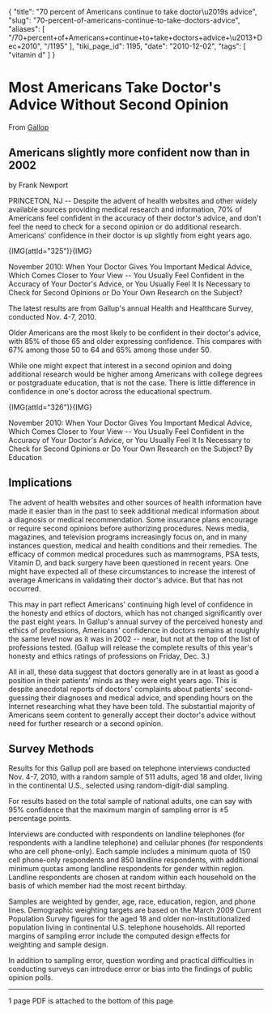 {
    "title": "70 percent of Americans continue to take doctor\u2019s advice",
    "slug": "70-percent-of-americans-continue-to-take-doctors-advice",
    "aliases": [
        "/70+percent+of+Americans+continue+to+take+doctors+advice+\u2013+Dec+2010",
        "/1195"
    ],
    "tiki_page_id": 1195,
    "date": "2010-12-02",
    "tags": [
        "vitamin d"
    ]
}


# Most Americans Take Doctor's Advice Without Second Opinion

From [Gallop](http://www.gallup.com/poll/145025/Americans-Doctor-Advice-Without-Second-Opinion.aspx)

## Americans slightly more confident now than in 2002

by Frank Newport

PRINCETON, NJ -- Despite the advent of health websites and other widely available sources providing medical research and information, 70% of Americans feel confident in the accuracy of their doctor's advice, and don't feel the need to check for a second opinion or do additional research. Americans' confidence in their doctor is up slightly from eight years ago.

{IMG(attId="325")}{IMG}

November 2010: When Your Doctor Gives You Important Medical Advice, Which Comes Closer to Your View -- You Usually Feel Confident in the Accuracy of Your Doctor's Advice, or You Usually Feel It Is Necessary to Check for Second Opinions or Do Your Own Research on the Subject?

The latest results are from Gallup's annual Health and Healthcare Survey, conducted Nov. 4-7, 2010.

Older Americans are the most likely to be confident in their doctor's advice, with 85% of those 65 and older expressing confidence. This compares with 67% among those 50 to 64 and 65% among those under 50.

While one might expect that interest in a second opinion and doing additional research would be higher among Americans with college degrees or postgraduate education, that is not the case. There is little difference in confidence in one's doctor across the educational spectrum.

{IMG(attId="326")}{IMG}

November 2010: When Your Doctor Gives You Important Medical Advice, Which Comes Closer to Your View -- You Usually Feel Confident in the Accuracy of Your Doctor's Advice, or You Usually Feel It Is Necessary to Check for Second Opinions or Do Your Own Research on the Subject? By Education

## Implications

The advent of health websites and other sources of health information have made it easier than in the past to seek additional medical information about a diagnosis or medical recommendation. Some insurance plans encourage or require second opinions before authorizing procedures. News media, magazines, and television programs increasingly focus on, and in many instances question, medical and health conditions and their remedies. The efficacy of common medical procedures such as mammograms, PSA tests, Vitamin D, and back surgery have been questioned in recent years. One might have expected all of these circumstances to increase the interest of average Americans in validating their doctor's advice. But that has not occurred.

This may in part reflect Americans' continuing high level of confidence in the honesty and ethics of doctors, which has not changed significantly over the past eight years. In Gallup's annual survey of the perceived honesty and ethics of professions, Americans' confidence in doctors remains at roughly the same level now as it was in 2002 -- near, but not at the top of the list of professions tested. (Gallup will release the complete results of this year's honesty and ethics ratings of professions on Friday, Dec. 3.)

All in all, these data suggest that doctors generally are in at least as good a position in their patients' minds as they were eight years ago. This is despite anecdotal reports of doctors' complaints about patients' second-guessing their diagnoses and medical advice, and spending hours on the Internet researching what they have been told. The substantial majority of Americans seem content to generally accept their doctor's advice without need for further research or a second opinion.

## Survey Methods

Results for this Gallup poll are based on telephone interviews conducted Nov. 4-7, 2010, with a random sample of 511 adults, aged 18 and older, living in the continental U.S., selected using random-digit-dial sampling.

For results based on the total sample of national adults, one can say with 95% confidence that the maximum margin of sampling error is ±5 percentage points.

Interviews are conducted with respondents on landline telephones (for respondents with a landline telephone) and cellular phones (for respondents who are cell phone-only). Each sample includes a minimum quota of 150 cell phone-only respondents and 850 landline respondents, with additional minimum quotas among landline respondents for gender within region. Landline respondents are chosen at random within each household on the basis of which member had the most recent birthday.

Samples are weighted by gender, age, race, education, region, and phone lines. Demographic weighting targets are based on the March 2009 Current Population Survey figures for the aged 18 and older non-institutionalized population living in continental U.S. telephone households. All reported margins of sampling error include the computed design effects for weighting and sample design.

In addition to sampling error, question wording and practical difficulties in conducting surveys can introduce error or bias into the findings of public opinion polls.

- - - - - 

1 page PDF is attached to the bottom of this page